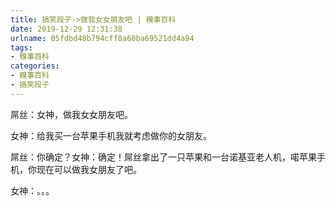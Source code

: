 ```yaml
---
title: 搞笑段子->做我女女朋友吧 | 糗事百科
date: 2019-12-29 12:31:38
urlname: 05fdbd48b794cff8a60ba69521dd4a94
tags: 
- 糗事百科
categories:
- 糗事百科
- 搞笑段子
---
```

屌丝：女神，做我女女朋友吧。

女神：给我买一台苹果手机我就考虑做你的女朋友。

屌丝：你确定？女神：确定！屌丝拿出了一只苹果和一台诺基亚老人机，喏苹果手机，你现在可以做我女朋友了吧。

女神：。。。


